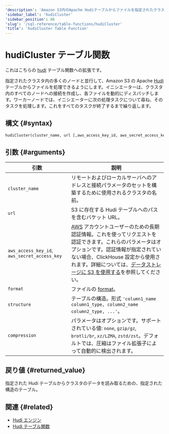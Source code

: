 ```yaml
---
'description': 'Amazon S3内のApache Hudiテーブルからファイルを指定されたクラスターの多数のノードで並列処理するための拡張機能。'
'sidebar_label': 'hudiCluster'
'sidebar_position': 86
'slug': '/sql-reference/table-functions/hudiCluster'
'title': 'hudiCluster Table Function'
---
```





# hudiCluster テーブル関数

これはこちらの [hudi](sql-reference/table-functions/hudi.md) テーブル関数への拡張です。

指定されたクラスタ内の多くのノードと並行して、Amazon S3 の Apache [Hudi](https://hudi.apache.org/) テーブルからファイルを処理できるようにします。イニシエーターは、クラスタ内のすべてのノードへの接続を作成し、各ファイルを動的にディスパッチします。ワーカーノードでは、イニシエーターに次の処理タスクについて尋ね、そのタスクを処理します。これをすべてのタスクが終了するまで繰り返します。

## 構文 {#syntax}

```sql
hudiCluster(cluster_name, url [,aws_access_key_id, aws_secret_access_key] [,format] [,structure] [,compression])
```

## 引数 {#arguments}

| 引数                                         | 説明                                                                                                                                                                                                                                                                                                                                                                               |
|--------------------------------------------|--------------------------------------------------------------------------------------------------------------------------------------------------------------------------------------------------------------------------------------------------------------------------------------------------------------------------------------------------------------------------------------|
| `cluster_name`                             | リモートおよびローカルサーバへのアドレスと接続パラメータのセットを構築するために使用されるクラスタの名前。                                                                                                                                                                                                                                                                     |
| `url`                                      | S3 に存在する Hudi テーブルへのパスを含むバケット URL。                                                                                                                                                                                                                                                                                                                            |
| `aws_access_key_id`, `aws_secret_access_key` | [AWS](https://aws.amazon.com/) アカウントユーザーのための長期認証情報。これを使ってリクエストを認証できます。これらのパラメータはオプションです。認証情報が指定されていない場合、ClickHouse 設定から使用されます。詳細については、[データストレージに S3 を使用する](/engines/table-engines/mergetree-family/mergetree.md/#table_engine-mergetree-s3)を参照してください。 |
| `format`                                   | ファイルの [format](/interfaces/formats)。                                                                                                                                                                                                                                                                                                                                         |
| `structure`                                | テーブルの構造。形式 `'column1_name column1_type, column2_name column2_type, ...'`。                                                                                                                                                                                                                                                                                               |
| `compression`                              | パラメータはオプションです。サポートされている値: `none`, `gzip/gz`, `brotli/br`, `xz/LZMA`, `zstd/zst`。デフォルトでは、圧縮はファイル拡張子によって自動的に検出されます。                                                                                                                                                                                            |

## 戻り値 {#returned_value}

指定された Hudi テーブルからクラスタのデータを読み取るための、指定された構造のテーブル。

## 関連 {#related}

- [Hudi エンジン](engines/table-engines/integrations/hudi.md)
- [Hudi テーブル関数](sql-reference/table-functions/hudi.md)
